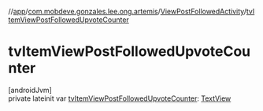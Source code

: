 //[app](../../../index.md)/[com.mobdeve.gonzales.lee.ong.artemis](../index.md)/[ViewPostFollowedActivity](index.md)/[tvItemViewPostFollowedUpvoteCounter](tv-item-view-post-followed-upvote-counter.md)

# tvItemViewPostFollowedUpvoteCounter

[androidJvm]\
private lateinit var [tvItemViewPostFollowedUpvoteCounter](tv-item-view-post-followed-upvote-counter.md): [TextView](https://developer.android.com/reference/kotlin/android/widget/TextView.html)
